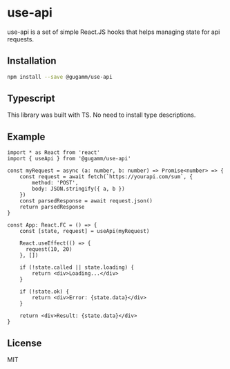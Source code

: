 # use-api

use-api is a set of simple React.JS hooks that helps managing state for api requests.

## Installation

```sh
npm install --save @gugamm/use-api
```

## Typescript

This library was built with TS. No need to install type descriptions.

## Example

```tsx
import * as React from 'react'
import { useApi } from '@gugamm/use-api'

const myRequest = async (a: number, b: number) => Promise<number> => {
    const request = await fetch(`https://yourapi.com/sum`, {
        method: 'POST',
        body: JSON.stringify({ a, b })
    })
    const parsedResponse = await request.json()
    return parsedResponse
}

const App: React.FC = () => {
    const [state, request] = useApi(myRequest)

    React.useEffect(() => {
      request(10, 20)
    }, [])

    if (!state.called || state.loading) {
        return <div>Loading...</div>
    }

    if (!state.ok) {
        return <div>Error: {state.data}</div>
    }

    return <div>Result: {state.data}</div>
}
```

## License

MIT
